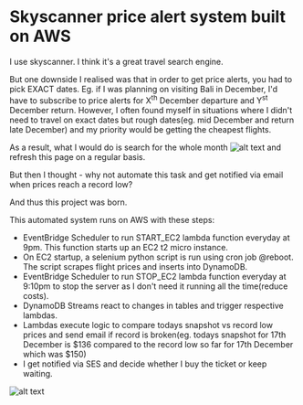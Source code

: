 # Skyscanner price alert system built on AWS

I use skyscanner. I think it's a great travel search engine.

But one downside I realised was that in order to get price alerts, you had to pick EXACT dates. Eg. if I was planning on visiting Bali in December, I'd have to subscribe to price alerts for X<sup>th</sup> December departure and Y<sup>st</sup> December return. However, I often found myself in situations where I didn't need to travel on exact dates but rough dates(eg. mid December and return late December) and my priority would be getting the cheapest flights.

As a result, what I would do is search for the whole month
![alt text](image.png)
and refresh this page on a regular basis.

But then I thought - why not automate this task and get notified via email when prices reach a record low?

And thus this project was born.

This automated system runs on AWS with these steps:

-  EventBridge Scheduler to run START_EC2 lambda function everyday at 9pm. This function starts up an EC2 t2 micro instance.
-  On EC2 startup, a selenium python script is run using cron job @reboot. The script scrapes flight prices and inserts into DynamoDB.
-  EventBridge Scheduler to run STOP_EC2 lambda function everyday at 9:10pm to stop the server as I don't need it running all the time(reduce costs).
-  DynamoDB Streams react to changes in tables and trigger respective lambdas.
-  Lambdas execute logic to compare todays snapshot vs record low prices and send email if record is broken(eg. todays snapshot for 17th December is $136 compared to the record low so far for 17th December which was $150)
-  I get notified via SES and decide whether I buy the ticket or keep waiting.

![alt text](image-1.png)
